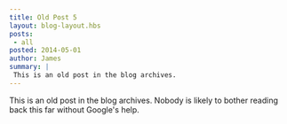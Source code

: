 ```yaml
---
title: Old Post 5
layout: blog-layout.hbs
posts:
 - all
posted: 2014-05-01
author: James
summary: |
 This is an old post in the blog archives.
---
```

This is an old post in the blog archives.  Nobody is likely to bother reading back this far without Google's help.